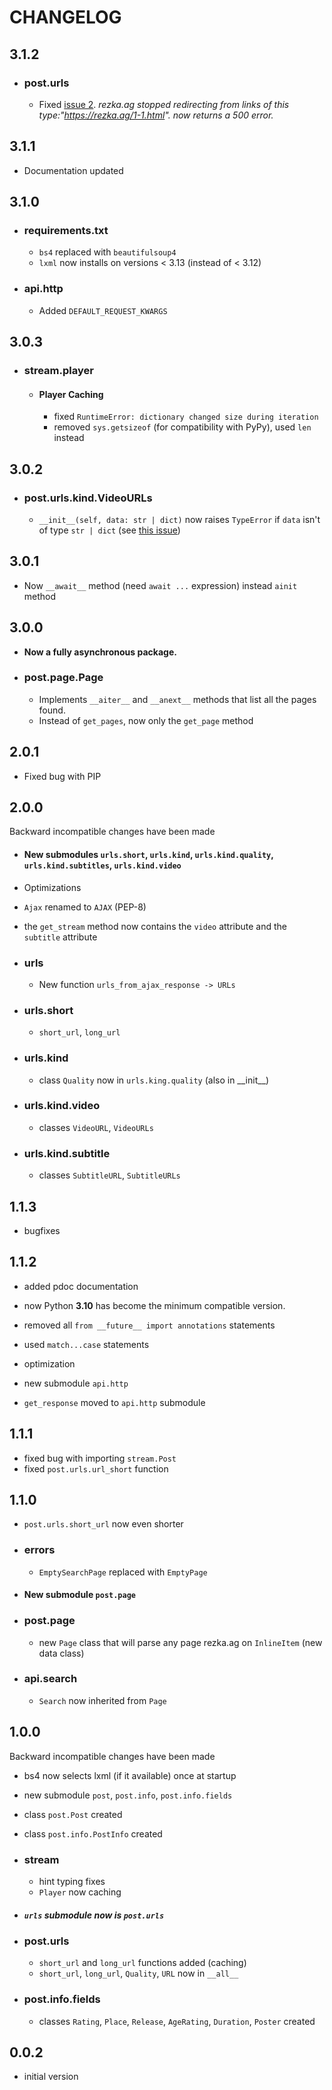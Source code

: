 # CHANGELOG

## 3.1.2

- ### post.urls
    - Fixed [issue 2](https://github.com/NIKDISSV-Forever/HDRezka/issues/2). _rezka.ag stopped redirecting from links of
      this type:"https://rezka.ag/1-1.html". now returns a 500
      error._

## 3.1.1

- Documentation updated

## 3.1.0

- ### requirements.txt
    - `bs4` replaced with `beautifulsoup4`
    - `lxml` now installs on versions < 3.13 (instead of < 3.12)
- ### api.http
    - Added `DEFAULT_REQUEST_KWARGS`

## 3.0.3

- ### stream.player
    - #### Player Caching
        - fixed `RuntimeError: dictionary changed size during iteration`
        - removed `sys.getsizeof` (for compatibility with PyPy), used `len` instead

## 3.0.2

- ### post.urls.kind.VideoURLs
    - `__init__(self, data: str | dict)` now raises `TypeError`
      if `data` isn't of type `str | dict` (see [this issue](https://github.com/NIKDISSV-Forever/HDRezka/issues/1))

## 3.0.1

- Now `__await__` method (need `await ...` expression) instead `ainit` method

## 3.0.0

- **Now a fully asynchronous package.**

- ### post.page.Page
    - Implements `__aiter__` and `__anext__` methods that list all the pages found.
    - Instead of `get_pages`, now only the `get_page` method

## 2.0.1

- Fixed bug with PIP

## 2.0.0

Backward incompatible changes have been made

- #### New submodules `urls.short`, `urls.kind`, `urls.kind.quality`, `urls.kind.subtitles`, `urls.kind.video`
- Optimizations
- `Ajax` renamed to `AJAX` (PEP-8)
- the `get_stream` method now contains the `video` attribute and the `subtitle` attribute

- ### urls
    - New function `urls_from_ajax_response -> URLs`
- ### urls.short
    - `short_url`, `long_url`
- ### urls.kind
    - class `Quality` now in `urls.king.quality` (also in \_\_init__)
- ### urls.kind.video
    - classes `VideoURL`, `VideoURLs`
- ### urls.kind.subtitle
    - classes `SubtitleURL`, `SubtitleURLs`

## 1.1.3

- bugfixes

## 1.1.2

- added pdoc documentation
- now Python **3.10** has become the minimum compatible version.
- removed all `from __future__ import annotations` statements
- used `match...case` statements
- optimization

- new submodule `api.http`
- `get_response` moved to `api.http` submodule

## 1.1.1

- fixed bug with importing `stream.Post`
- fixed `post.urls.url_short` function

## 1.1.0

- `post.urls.short_url` now even shorter

- ### errors
    - `EmptySearchPage` replaced with `EmptyPage`

- #### New submodule `post.page`

- ### post.page
    - new `Page` class that will parse any page rezka.ag on `InlineItem` (new data class)

- ### api.search
    - `Search` now inherited from `Page`

## 1.0.0

Backward incompatible changes have been made

- bs4 now selects lxml (if it available) once at startup
- new submodule `post`, `post.info`, `post.info.fields`
- class `post.Post` created
- class `post.info.PostInfo` created

- ### stream

    - hint typing fixes
    - `Player` now caching


- ##### `urls` submodule now is `post.urls`


- ### post.urls

    - `short_url` and `long_url` functions added (caching)
    - `short_url`, `long_url`, `Quality`, `URL` now in `__all__`


- ### post.info.fields

    - classes `Rating`, `Place`, `Release`, `AgeRating`, `Duration`, `Poster` created

## 0.0.2

- initial version